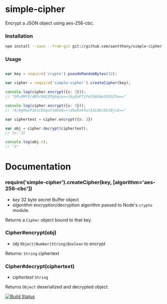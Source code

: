 simple-cipher
=============

Encrypt a JSON object using aes-256-cbc.

### Installation
```bash
npm install --save --from-git git://github.com/aantthony/simple-cipher.git
```

### Usage

```js

var key = require('crypto').pseudoRandomBytes(32);

var cipher = require('simple-cipher').createCipher(key);

console.log(cipher.encrypt({x: 3}));
// "DPudMtV/dBhr86CDPg9qzw==|byQaFTjPe59AbNe3U55ZYw=="

console.log(cipher.encrypt({x: 3}));
// "A/0gRmxP1DsCEGqvFiWmSQ==|dSwRzkfw/A1LDKcbbJ0jcA=="

var ciphertext = cipher.encrypt({x: 3})

var obj = cipher.decrypt(ciphertext);
// {x: 3}

console.log(obj.x);
// "3"
```


# Documentation

### require('simple-cipher').createCipher(key, [algorithm='aes-256-cbc'])

- *key* 32 byte secret Buffer object
- *algorithm* encryption/decryption algorithm passed to Node's `crypto` module.

Returns a `Cipher` object bound to that key.

### Cipher#encrypt(obj)
- *obj* `Object|Number|String|Boolean` to encrypt

Returns: `String` ciphertext


### Cipher#decrypt(ciphertext)
- *ciphertext* `String`

Returns `Object` deserialized and decrypted object.


[![Build Status](https://travis-ci.org/aantthony/simple-cipher.png?branch=master)](https://travis-ci.org/aantthony/simple-cipher)

